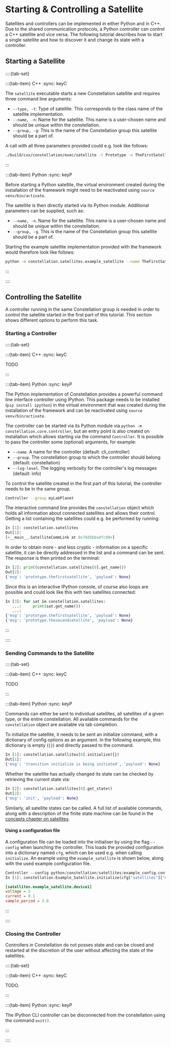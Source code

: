 # Starting & Controlling a Satellite

Satellites and controllers can be implemented in either Python and in C++. Due to the shared communication protocols, a
Python controller can control a C++ satellite and vice versa. The following tutorial describes how to start a single
satellite and how to discover it and change its state with a controller.

## Starting a Satellite

::::{tab-set}

:::{tab-item} C++
:sync: keyC

The `satellite` executable starts a new Constellation satellite and requires three command line arguments:

- `--type, -t`: Type of satellite. This corresponds to the class name of the satellite implementation.
- `--name, -n`: Name for the satellite. This name is a user-chosen name and should be unique within the constellation.
- `--group, -g`: This is the name of the Constellation group this satellite should be a part of.

A call with all three parameters provided could e.g. look like follows:

```sh
./build/cxx/constellation/exec/satellite -t Prototype -n TheFirstSatellite -g MyLabPlanet
```

:::

:::{tab-item} Python
:sync: keyP

Before starting a Python satellite, the virtual environment created during the installation of the framework might need to be
reactivated using `source venv/bin/activate`.

The satellite is then directly started via its Python module. Additional parameters can be supplied, such as:

- `--name, -n`. Name for the satellite. This name is a user-chosen name and should be unique within the constellation.
- `--group, -g`. This is the name of the Constellation group this satellite should be a part of.

Starting the example satellite implementation provided with the framework would therefore look like follows:

```sh
python -m constellation.satellites.example_satellite --name TheFirstSatellite --group MyLabPlanet
```

:::

::::

## Controlling the Satellite

A controller running in the same Constellation group is needed in order to control the satellite started in the first part
of this tutorial. This section shows different options to perform this task.

### Starting a Controller

::::{tab-set}

:::{tab-item} C++
:sync: keyC

TODO

:::

:::{tab-item} Python
:sync: keyP

The Python implementation of Constellation provides a powerful command line interface controller using IPython. This package
needs to be installed (`pip install ipython`) in the virtual environment that was created during the installation of the
framework and can be reactivated using `source venv/bin/activate`.

The controller can be started via its Python module via `python -m constellation.core.controller`, but an entry point is also created on installation which allows starting via the command `Controller`. It is possible to pass the controller some (optional) arguments, for example:

- `--name`. A name for the controller (default: cli_controller)
- `--group`. The constellation group to which the controller should belong (default: constellation)
- `--log-level`. The logging verbosity for the controller's log messages (default: info)

To control the satellite created in the first part of this tutorial, the controller needs to be in the same group.

```sh
Controller --group myLabPlanet
```

The interactive command line provides the `constellation` object which holds all information about connected satellites and
allows their control. Getting a list containing the satellites could e.g. be performed by running:

```python
In [1]: constellation.satellites
Out[1]:
[<__main__.SatelliteCommLink at 0x78d5bba4fcd0>]
```

In order to obtain more - and less cryptic - information on a specific satellite, it can be directly addressed in the list
and a command can be sent. The response is then printed on the terminal:

```python
In [2]: print(constellation.satellites[0].get_name())
Out[2]:
{'msg': 'prototype.thefirstsatellite', 'payload': None}
```

Since this is an interactive IPython console, of course also loops are possible and could look like this with two satellites
connected:

```python
In [3]: for sat in constellation.satellites:
   ...:     print(sat.get_name())
   ...:
{'msg': 'prototype.thefirstsatellite', 'payload': None}
{'msg': 'prototype.thesecondsatellite', 'payload': None}
```

:::

::::

### Sending Commands to the Satellite

::::{tab-set}

:::{tab-item} C++
:sync: keyC

TODO

:::

:::{tab-item} Python
:sync: keyP

Commands can either be sent to individual satellites, all satellites of a given type, or the entire constellation.
All available commands for the `constellation` object are available via tab completion.

To initialize the satellite, it needs to be sent an initialize command, with a dictionary of config options as an argument.
In the following example, this dictionary is empty (`{}`) and directly passed to the command.

```python
In [1]: constellation.satellites[0].initialize({})
Out[1]:
{'msg': 'transition initialize is being initiated', 'payload': None}
```

Whether the satellite has actually changed its state can be checked by retrieving the current state via:

```python
In [2]: constellation.satellites[0].get_state()
Out[2]:
{'msg': 'init', 'payload': None}
```

Similarly, all satellite states can be called. A full list of available commands, along with a description of the finite
state machine can be found in the [concepts chapter on satellites](../concepts/satellite).


#### Using a configuration file

A configuration file can be loaded into the initialiser by using the flag `--config` when launching the controller. This loads the provided configuration into a dictionary named `cfg`, which can be used e.g. when calling `initialize`. An example using the `example_satellite` is shown below, along with the used example configuration file.

```python
Controller --config python/constellation/satellites/example_config.conf
In [1]: constellation.Example_Satellite.initialize(cfg["satellites"]["example_satellite"]["device1"])
```

```TOML
[satellites.example_satellite.device1]
voltage = 5
current = 0.1
sample_period = 3.0
```

:::

::::

### Closing the Controller

Controllers in Constellation do not posses state and can be closed and restarted at the discretion of the user without
affecting the state of the satellites.

::::{tab-set}

:::{tab-item} C++
:sync: keyC

TODO.

:::

:::{tab-item} Python
:sync: keyP

The IPython CLI controller can be disconnected from the constellation using the command `exit()`.

:::

::::
